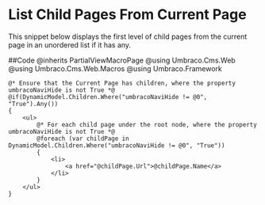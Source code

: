 # List Child Pages From Current Page
This snippet below displays the first level of child pages from the current page in an unordered list if it has any.

##Code 
    @inherits PartialViewMacroPage
    @using Umbraco.Cms.Web
    @using Umbraco.Cms.Web.Macros
    @using Umbraco.Framework
    
    
    @* Ensure that the Current Page has children, where the property umbracoNaviHide is not True *@
    @if(DynamicModel.Children.Where("umbracoNaviHide != @0", "True").Any())
    {
        <ul>            
            @* For each child page under the root node, where the property umbracoNaviHide is not True *@
            @foreach (var childPage in DynamicModel.Children.Where("umbracoNaviHide != @0", "True"))
            {
                <li>
                    <a href="@childPage.Url">@childPage.Name</a>
                </li>
            }
        </ul>
    }